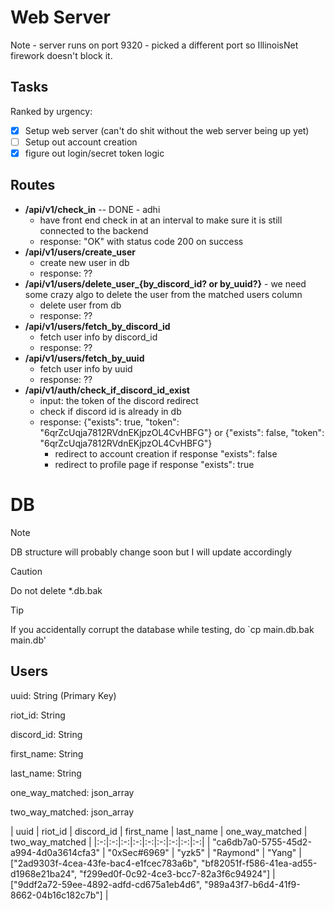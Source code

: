 # Web Server
Note - server runs on port 9320 - picked a different port so IllinoisNet firework doesn't block it.
## Tasks

Ranked by urgency:

- [x] Setup web server (can't do shit without the web server being up yet)
- [ ] Setup out account creation
- [x] figure out login/secret token logic

## Routes

- **/api/v1/check_in** -- DONE - adhi
	- have front end check in at an interval to make sure it is still connected to the backend
	- response: "OK" with status code 200 on success
- **/api/v1/users/create_user**
	- create new user in db
	- response: ??
- **/api/v1/users/delete_user_{by_discord_id? or by_uuid?}** - we need some crazy algo to delete the user from the matched users column
	- delete user from db
	- response: ??
- **/api/v1/users/fetch_by_discord_id**
	- fetch user info by discord_id
	- response: ??
- **/api/v1/users/fetch_by_uuid**
	- fetch user info by uuid
	- response: ??
- **/api/v1/auth/check_if_discord_id_exist**
    - input: the token of the discord redirect
    - check if discord id is already in db
    - response: {"exists": true, "token": "6qrZcUqja7812RVdnEKjpzOL4CvHBFG"} or {"exists": false, "token": "6qrZcUqja7812RVdnEKjpzOL4CvHBFG"}
        - redirect to account creation if response "exists": false
        - redirect to profile page if response "exists": true

# DB

> [!NOTE]
> DB structure will probably change soon but I will update accordingly

> [!CAUTION]
> Do not delete *.db.bak

> [!TIP]
> If you accidentally corrupt the database while testing, do `cp main.db.bak main.db'

## Users

uuid: String (Primary Key)

riot_id: String

discord_id: String

first_name: String

last_name: String

one_way_matched: json_array

two_way_matched: json_array

| uuid | riot_id | discord_id | first_name | last_name | one_way_matched | two_way_matched |
|:-:|:-:|:-:|:-:|:-:|:-:|:-:|:-:|:-:|
| "ca6db7a0-5755-45d2-a994-4d0a3614cfa3" | "0xSec#6969" | "yzk5" | "Raymond" | "Yang" | ["2ad9303f-4cea-43fe-bac4-e1fcec783a6b", "bf82051f-f586-41ea-ad55-d1968e21ba24", "f299ed0f-0c92-4ce3-bcc7-82a3f6c94924"] | ["9ddf2a72-59ee-4892-adfd-cd675a1eb4d6", "989a43f7-b6d4-41f9-8662-04b16c182c7b"] |

